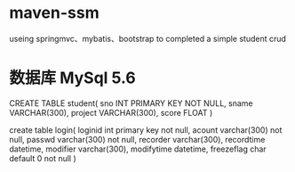 # maven-ssm
useing springmvc、mybatis、bootstrap to completed a simple student crud

# 数据库 MySql 5.6
CREATE TABLE student(
	sno INT PRIMARY KEY NOT NULL,
	sname VARCHAR(300),
	project VARCHAR(300),
	score FLOAT
)

create table login(
	loginid int primary key not null,
  acount varchar(300) not null,
  passwd varchar(300) not null,
	recorder varchar(300),
	recordtime datetime,
	modifier varchar(300),
	modifytime datetime,
	freezeflag char default 0 not null
)
